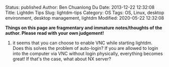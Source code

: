 Status: published
Author: Ben Chuanlong Du
Date: 2013-12-22 12:32:08
Title: Lightdm Tips
Slug: lightdm-tips
Category: OS
Tags: OS, Linux, desktop environment, desktop management, lightdm
Modified: 2020-05-22 12:32:08

**Things on this page are fragmentary and immature notes/thoughts of the author. Please read with your own judgement!**
 

1. it seems that you can choose to enable VNC 
    while starting lightdm. 
    Does this solves the problem of auto-login?
    If you are allowed to login into the computer via VNC without login physically,
    everything becomes great!
    If that's the case, what about NX server?
